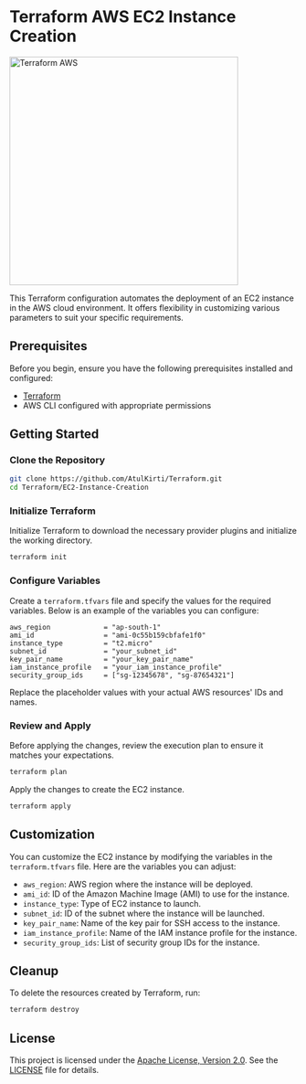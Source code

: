 # Terraform AWS EC2 Instance Creation
<img src="https://hashicorp.github.io/field-workshops-terraform/slides/aws/terraform-oss/images/tf_aws.png" alt="Terraform AWS" width="400">


This Terraform configuration automates the deployment of an EC2 instance in the AWS cloud environment. It offers flexibility in customizing various parameters to suit your specific requirements.

## Prerequisites

Before you begin, ensure you have the following prerequisites installed and configured:

- [Terraform](https://www.terraform.io/downloads.html)
- AWS CLI configured with appropriate permissions

## Getting Started

### Clone the Repository

```bash
git clone https://github.com/AtulKirti/Terraform.git
cd Terraform/EC2-Instance-Creation
```

### Initialize Terraform

Initialize Terraform to download the necessary provider plugins and initialize the working directory.

```bash
terraform init
```

### Configure Variables

Create a `terraform.tfvars` file and specify the values for the required variables. Below is an example of the variables you can configure:

```hcl
aws_region             = "ap-south-1"
ami_id                 = "ami-0c55b159cbfafe1f0"
instance_type          = "t2.micro"
subnet_id              = "your_subnet_id"
key_pair_name          = "your_key_pair_name"
iam_instance_profile   = "your_iam_instance_profile"
security_group_ids     = ["sg-12345678", "sg-87654321"]
```

Replace the placeholder values with your actual AWS resources' IDs and names.

### Review and Apply

Before applying the changes, review the execution plan to ensure it matches your expectations.

```bash
terraform plan
```

Apply the changes to create the EC2 instance.

```bash
terraform apply
```

## Customization

You can customize the EC2 instance by modifying the variables in the `terraform.tfvars` file. Here are the variables you can adjust:

- `aws_region`: AWS region where the instance will be deployed.
- `ami_id`: ID of the Amazon Machine Image (AMI) to use for the instance.
- `instance_type`: Type of EC2 instance to launch.
- `subnet_id`: ID of the subnet where the instance will be launched.
- `key_pair_name`: Name of the key pair for SSH access to the instance.
- `iam_instance_profile`: Name of the IAM instance profile for the instance.
- `security_group_ids`: List of security group IDs for the instance.

## Cleanup

To delete the resources created by Terraform, run:

```bash
terraform destroy
```

## License

This project is licensed under the [Apache License, Version 2.0](https://www.apache.org/licenses/LICENSE-2.0). See the [LICENSE](LICENSE) file for details.
